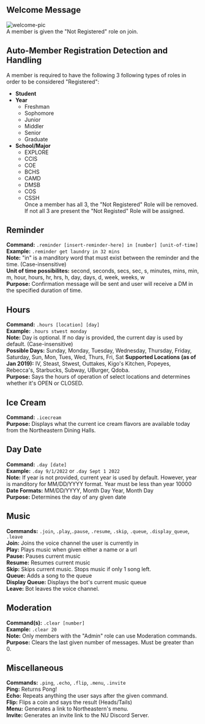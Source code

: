 ## Welcome Message
![welcome-pic](https://i.imgur.com/YQ9r7IM.png) \
A member is given the "Not Registered" role on join.

## Auto-Member Registration Detection and Handling
A member is required to have the following 3 following types of roles in order to be considered "Registered":
- **Student**
- **Year**
  - Freshman
  - Sophomore
  - Junior
  - Middler
  - Senior
  - Graduate
- **School/Major**
  - EXPLORE
  - CCIS
  - COE
  - BCHS
  - CAMD
  - DMSB
  - COS
  - CSSH \
Once a member has all 3, the "Not Registered" Role will be removed. If not all 3 are present the "Not Registed" Role will be assigned.

## Reminder
**Command:** `.reminder [insert-reminder-here] in [number] [unit-of-time]` \
**Example:** `.reminder get laundry in 32 mins` \
**Note:** "in" is a manditory word that must exist between the reminder and the time. (Case-insensitive) \
**Unit of time possibilites:** second, seconds, secs, sec, s, minutes, mins, min, m, hour, hours, hr, hrs, h, day, days, d, week, weeks, w \
**Purpose:** Confirmation message will be sent and user will receive a DM in the specified duration of time.

## Hours
**Command:** `.hours [location] [day]` \
**Example:** `.hours stwest monday` \
**Note:** Day is optional. If no day is provided, the current day is used by default. (Case-insensitive) \
**Possible Days:** Sunday, Monday, Tuesday, Wednesday, Thursday, Friday, Saturday, Sun, Mon, Tues, Wed, Thurs, Fri, Sat
**Supported Locations (as of Jan 2019):** IV, Steast, Stwest, Outtakes, Kigo's Kitchen, Popeyes, Rebecca's, Starbucks, Subway, UBurger, Qdoba. \
**Purpose:** Says the hours of operation of select locations and determines whether it's OPEN or CLOSED.

## Ice Cream
**Command:** `.icecream` \
**Purpose:** Displays what the current ice cream flavors are available today from the Northeastern Dining Halls.

## Day Date
**Command:** `.day [date]` \
**Example:** `.day 9/1/2022` or `.day Sept 1 2022` \
**Note:** If year is not provided, current year is used by default. However, year is manditory for MM/DD/YYYY format. Year must be less than year 10000 \
**Date Formats:** MM/DD/YYYY, Month Day Year, Month Day \
**Purpose:** Determines the day of any given date

## Music
**Commands:** `.join`, `.play`,`.pause`, `.resume`, `.skip`, `.queue`, `.display_queue`, `.leave` \
**Join:** Joins the voice channel the user is currently in \
**Play:** Plays music when given either a name or a url \
**Pause:** Pauses current music \
**Resume:** Resumes current music \
**Skip:** Skips current music. Stops music if only 1 song left. \
**Queue:** Adds a song to the queue \
**Display Queue:** Displays the bot's current music queue \
**Leave:** Bot leaves the voice channel.

## Moderation
**Command(s):** `.clear [number]` \
**Example:** `.clear 20` \
**Note:** Only members with the "Admin" role can use Moderation commands. \
**Purpose:** Clears the last given number of messages. Must be greater than 0.

## Miscellaneous
**Commands:** `.ping`, `.echo`, `.flip`, `.menu`, `.invite` \
**Ping:** Returns Pong! \
**Echo:** Repeats anything the user says after the given command. \
**Flip:** Flips a coin and says the result (Heads/Tails) \
**Menu:** Generates a link to Northeastern's menu. \
**Invite:** Generates an invite link to the NU Discord Server.
